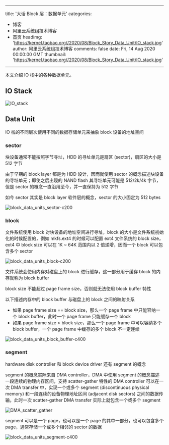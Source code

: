 
---
title: '大话 Block 层：数据单元'
categories: 
 - 博客
 - 阿里云系统组技术博客
 - 首页
headimg: 'https://kernel.taobao.org//2020/08/Block_Story_Data_Unit/IO_stack.jpg'
author: 阿里云系统组技术博客
comments: false
date: Fri, 14 Aug 2020 00:00:00 GMT
thumbnail: 'https://kernel.taobao.org//2020/08/Block_Story_Data_Unit/IO_stack.jpg'
---

<div>   
<p>本文介绍 IO 栈中的各种数据单元。</p> <h2 id="io-stack">IO Stack</h2> <p><img src="https://kernel.taobao.org//2020/08/Block_Story_Data_Unit/IO_stack.jpg" alt="IO_stack" referrerpolicy="no-referrer"></p> <h2 id="data-unit">Data Unit</h2> <p>IO 栈的不同层次使用不同的数据存储单元来抽象 block 设备的地址空间</p> <h3 id="sector">sector</h3> <p>块设备通常不能按照字节寻址，HDD 的寻址单元是扇区 (sector)，扇区的大小是 512 字节</p> <p>由于早期的 block layer 都是为 HDD 设计，因而就使用 sector 的概念描述块设备的寻址单元；即使之后出现的 NAND flash 其寻址单元可能是 512/2k/4k 字节，但是 sector 的概念一直沿用至今，并一直保持为 512 字节</p> <p>如今 sector 其实是 block layer 软件层的概念，sector 的大小固定为 512 bytes</p> <p><img src="https://kernel.taobao.org//2020/08/Block_Story_Data_Unit/block_data_units_sector.jpg" alt="block_data_units_sector-c200" referrerpolicy="no-referrer"></p> <h3 id="block">block</h3> <p>文件系统使用 block 对块设备的地址空间进行寻址，block 的大小是文件系统初始化的时候配置的，例如 mkfs.ext4 的时候可以配置 ext4 文件系统的 block size，ext4 中 block size 可以在 1K ~ 64K 范围内以 2 倍递增，因而一个 block 可以包含多个 sector</p> <p><img src="https://kernel.taobao.org//2020/08/Block_Story_Data_Unit/block_data_units_block.jpg" alt="block_data_units_block-c200" referrerpolicy="no-referrer"></p> <p>文件系统会使用内存对磁盘上的 block 进行缓存，这一部分用于缓存 block 的内存就称为 block buffer</p> <p>block size 不能超过 page frame size，否则就无法使用 block buffer 特性</p> <p>以下描述内存中的 block buffer 与磁盘上的 block 之间的映射关系</p> <ul> <li>如果 page frame size == block size，那么一个 page frame 中只能容纳一个 block buffer，此时一个 page frame 只能缓存一个 block</li> <li>如果 page frame size > block size，那么一个 page frame 中可以容纳多个 block buffer，一个 page frame 中缓存的多个 block 不一定连续</li> </ul> <p><img src="https://kernel.taobao.org//2020/08/Block_Story_Data_Unit/block_data_units_block_buffer.jpg" alt="block_data_units_block_buffer-c400" referrerpolicy="no-referrer"></p> <h3 id="segment">segment</h3> <p>hardware disk controller 和 block device driver 还有 segment 的概念</p> <p>segment 的概念实际来自 DMA controller，DMA 中使用 segment 的概念描述一段连续的物理内存区间，支持 scatter-gather 特性的 DMA controller 可以在一次 DMA transfer 中，实现一个或多个 segment (discontinuous physical memory) 和一段连续的设备物理地址区间 (adjacent disk sectors) 之间的数据传输，此时一次 scatter-gather DMA transfer 实际上就包含一个或多个 segment</p> <p><img src="https://kernel.taobao.org//2020/08/Block_Story_Data_Unit/DMA_scatter_gather.jpg" alt="DMA_scatter_gather" referrerpolicy="no-referrer"></p> <p>segment 可以是一个 page，也可以是一个 page 的其中一部分，也可以包含多个 page，通常存储一个或多个相邻的 sector 的数据</p> <p><img src="https://kernel.taobao.org//2020/08/Block_Story_Data_Unit/block_data_units_segment.jpg" alt="block_data_units_segment-c400" referrerpolicy="no-referrer"></p>   
</div>
            